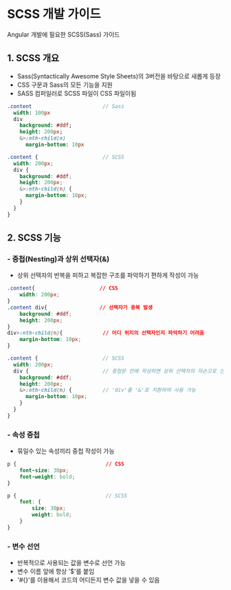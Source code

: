 # SCSS 개발 가이드

Angular 개발에 필요한 SCSS(Sass) 가이드

## 1. SCSS 개요

* Sass(Syntactically Awesome Style Sheets)의 3버전을 바탕으로 새롭게 등장
* CSS 구문과 Sass의 모든 기능을 지원
* SASS 컴퍼일러로 SCSS 파일이 CSS 파일이됨

```sass
.content                       // Sass
  width: 100px
  div
    background: #ddf;
    height: 200px;
    &>:nth-child(n)
      margin-bottom: 10px
```
```scss
.content {                     // SCSS
  width: 200px;
  div {
    background: #ddf;
    height: 200px;
    &>:nth-child(n) {
      margin-bottom: 10px;
    }
  }
}
```

## 2. SCSS 기능

### -  중첩(Nesting)과 상위 선택자(&)

* 상위 선택자의 반복을 피하고 복잡한 구조를 파악하기 편하게 작성이 가능

```css
.content{                     // CSS
    width: 200px;             
}
.content div{                 // 선택자가 중복 발생
    background: #ddf;
    height: 200px;
}
div>:nth-child(n){             // 어디 위치의 선택자인지 파악하기 어려움
    margin-bottom: 10px;
}
```
```scss
.content {                     // SCSS
  width: 200px;
  div {                        // 중첩문 안에 작성하면 상위 선택자의 자손으로 선언가능 
    background: #ddf;
    height: 200px;
    &>:nth-child(n) {          // 'div'를 '&'로 치환하여 사용 가능
      margin-bottom: 10px;
    }
  }
}
```

### - 속성 중첩

* 묶일수 있는 속성끼리 중첩 작성이 가능

```css
p {                             // CSS
    font-size: 30px;
    font-weight: bold;
}
```
```scss
p {                             // SCSS
    font: {
        size: 30px;
        weight: bold;
    }
}
```

### - 변수 선언

* 반복적으로 사용되는 값을 변수로 선언 가능
* 변수 이름 앞에 항상 '$'를 붙임
* '#{}'를 이용해서 코드의 어디든지 변수 값을 넣을 수 있음

